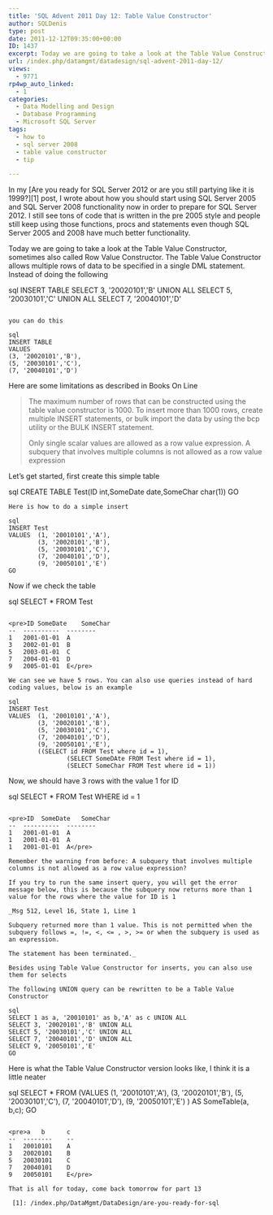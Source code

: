 ```yaml
---
title: 'SQL Advent 2011 Day 12: Table Value Constructor'
author: SQLDenis
type: post
date: 2011-12-12T09:35:00+00:00
ID: 1437
excerpt: Today we are going to take a look at the Table Value Constructor, sometimes also called Row Value Constructor. The Table Value Constructor allows multiple rows of data to be specified in a single DML statement.
url: /index.php/datamgmt/datadesign/sql-advent-2011-day-12/
views:
  - 9771
rp4wp_auto_linked:
  - 1
categories:
  - Data Modelling and Design
  - Database Programming
  - Microsoft SQL Server
tags:
  - how to
  - sql server 2008
  - table value constructor
  - tip

---
```

In my [Are you ready for SQL Server 2012 or are you still partying like it is 1999?][1] post, I wrote about how you should start using SQL Server 2005 and SQL Server 2008 functionality now in order to prepare for SQL Server 2012. I still see tons of code that is written in the pre 2005 style and people still keep using those functions, procs and statements even though SQL Server 2005 and 2008 have much better functionality.

Today we are going to take a look at the Table Value Constructor, sometimes also called Row Value Constructor. The Table Value Constructor allows multiple rows of data to be specified in a single DML statement. Instead of doing the following

sql
INSERT TABLE
SELECT 3, '20020101','B' UNION ALL 
SELECT 5, '20030101','C' UNION ALL 
SELECT 7, '20040101','D'
```

you can do this

sql
INSERT TABLE
VALUES
(3, '20020101','B'), 
(5, '20030101','C'), 
(7, '20040101','D')
```

Here are some limitations as described in Books On Line

> The maximum number of rows that can be constructed using the table value constructor is 1000. To insert more than 1000 rows, create multiple INSERT statements, or bulk import the data by using the bcp utility or the BULK INSERT statement.
> 
> Only single scalar values are allowed as a row value expression. A subquery that involves multiple columns is not allowed as a row value expression

Let&#8217;s get started, first create this simple table

sql
CREATE TABLE Test(ID int,SomeDate date,SomeChar char(1))
GO
```
Here is how to do a simple insert

sql
INSERT Test
VALUES  (1, '20010101','A'),
		(3, '20020101','B'), 
		(5, '20030101','C'), 
		(7, '20040101','D'), 
		(9, '20050101','E')
GO
```

Now if we check the table

sql
SELECT * FROM Test
```

<pre>ID	SomeDate	SomeChar
--  ----------  --------
1	2001-01-01	A
3	2002-01-01	B
5	2003-01-01	C
7	2004-01-01	D
9	2005-01-01	E</pre>

We can see we have 5 rows. You can also use queries instead of hard coding values, below is an example

sql
INSERT Test
VALUES  (1, '20010101','A'),
		(3, '20020101','B'), 
		(5, '20030101','C'), 
		(7, '20040101','D'), 
		(9, '20050101','E'),
		((SELECT id FROM Test where id = 1),
				(SELECT SomeDAte FROM Test where id = 1),
				(SELECT SomeChar FROM Test where id = 1))
```

Now, we should have 3 rows with the value 1 for ID

sql
SELECT * FROM Test 
WHERE id = 1
```

<pre>ID  SomeDate	SomeChar
--  ----------  --------
1   2001-01-01	A
1   2001-01-01	A
1   2001-01-01	A</pre>

Remember the warning from before: A subquery that involves multiple columns is not allowed as a row value expression?
  
If you try to run the same insert query, you will get the error message below, this is because the subquery now returns more than 1 value for the rows where the value for ID is 1

_Msg 512, Level 16, State 1, Line 1
  
Subquery returned more than 1 value. This is not permitted when the subquery follows =, !=, <, <= , >, >= or when the subquery is used as an expression.
  
The statement has been terminated._

Besides using Table Value Constructor for inserts, you can also use them for selects
  
The following UNION query can be rewritten to be a Table Value Constructor

sql
SELECT 1 as a, '20010101' as b,'A' as c UNION ALL
SELECT 3, '20020101','B' UNION ALL 
SELECT 5, '20030101','C' UNION ALL 
SELECT 7, '20040101','D' UNION ALL 
SELECT 9, '20050101','E'
GO
```

Here is what the Table Value Constructor version looks like, I think it is a little neater

sql
SELECT *
FROM (VALUES
		(1, '20010101','A'),
		(3, '20020101','B'), 
		(5, '20030101','C'), 
		(7, '20040101','D'), 
		(9, '20050101','E') ) AS SomeTable(a, b,c);
GO
```

<pre>a   b		c
--  --------    --
1   20010101	A
3   20020101	B
5   20030101	C
7   20040101	D
9   20050101	E</pre>

That is all for today, come back tomorrow for part 13

 [1]: /index.php/DataMgmt/DataDesign/are-you-ready-for-sql